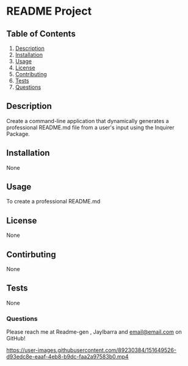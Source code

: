 # README Project

  ## Table of Contents
  1. [Description](#description)
  2. [Installation](#installation)
  3. [Usage](#usage)
  4. [License](#license)
  5. [Contributing](#contributing)
  6. [Tests](#tests)
  7. [Questions](#questions)

## Description
Create a command-line application that dynamically generates a professional README.md file from a user's input using the Inquirer Package. 

## Installation
None

## Usage
To create a professional README.md

## License
None

## Contirbuting
None

## Tests
None

### Questions
Please reach me at Readme-gen , JayIbarra and email@email.com on GitHub!




https://user-images.githubusercontent.com/89230384/151649526-d93edc8e-eaaf-4eb8-b9dc-faa2a97583b0.mp4

